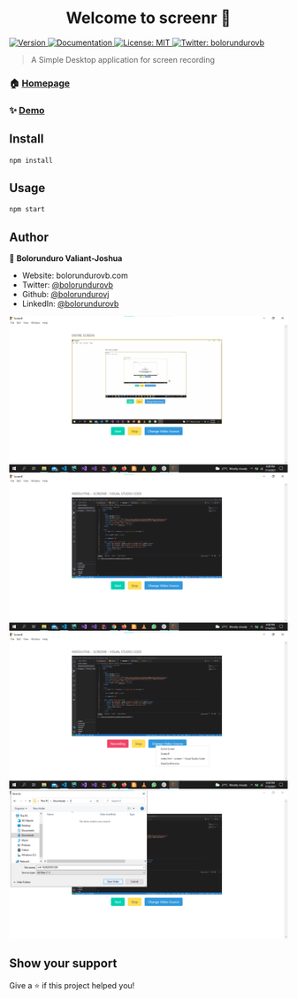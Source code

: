 <h1 align="center">Welcome to screenr 👋</h1>
<p>
  <a href="https://www.npmjs.com/package/screen-record" target="_blank">
    <img alt="Version" src="https://img.shields.io/npm/v/screen-record.svg">
  </a>
  <a href="screen-recorder" target="_blank">
    <img alt="Documentation" src="https://img.shields.io/badge/documentation-yes-brightgreen.svg" />
  </a>
  <a href="#" target="_blank">
    <img alt="License: MIT" src="https://img.shields.io/badge/License-MIT-yellow.svg" />
  </a>
  <a href="https://twitter.com/bolorundurovb" target="_blank">
    <img alt="Twitter: bolorundurovb" src="https://img.shields.io/twitter/follow/bolorundurovb.svg?style=social" />
  </a>
</p>

> A Simple Desktop application for screen recording

### 🏠 [Homepage](https://github.com/bolorundurovj/screenr)

### ✨ [Demo](https://github.com/bolorundurovj/screenr)

## Install

```sh
npm install
```

## Usage

```sh
npm start
```

## Author

👤 **Bolorunduro Valiant-Joshua**

* Website: bolorundurovb.com
* Twitter: [@bolorundurovb](https://twitter.com/bolorundurovb)
* Github: [@bolorundurovj](https://github.com/bolorundurovj)
* LinkedIn: [@bolorundurovb](https://linkedin.com/in/bolorundurovb)

<div style="width:100%">
  <img src="./demo/1.png" alt="Demo 1">
  <img src="./demo/2.png" alt="Demo 2">
  <img src="./demo/3.png" alt="Demo 3">
  <img src="./demo/4.png" alt="Demo 4">
</div>

## Show your support

Give a ⭐️ if this project helped you!
